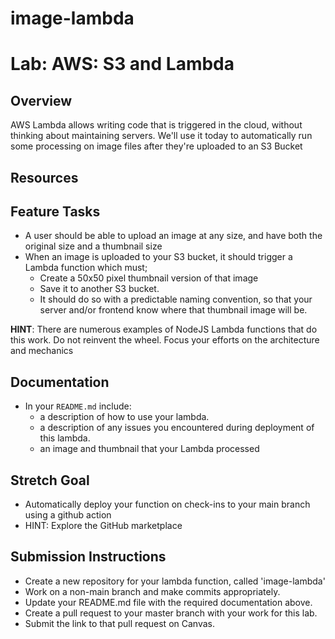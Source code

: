 # image-lambda

# Lab: AWS: S3 and Lambda

## Overview
AWS Lambda allows writing code that is triggered in the cloud, without thinking about maintaining servers. We'll use it today to automatically run some processing on image files after they're uploaded to an S3 Bucket

## Resources

## Feature Tasks

- A user should be able to upload an image at any size, and have both the original size and a thumbnail size
- When an image is uploaded to your S3 bucket, it should trigger a Lambda function which must;
  - Create a 50x50 pixel thumbnail version of that image
  - Save it to another S3 bucket.
  - It should do so with a predictable naming convention, so that your server and/or frontend know where that thumbnail image will be.

**HINT**: There are numerous examples of NodeJS Lambda functions that do this work. Do not reinvent the wheel. Focus your efforts on the architecture and mechanics

## Documentation

- In your `README.md` include:
  - a description of how to use your lambda.
  - a description of any issues you encountered during deployment of this lambda.
  - an image and thumbnail that your Lambda processed

## Stretch Goal

- Automatically deploy your function on check-ins to your main branch using a github action
- HINT: Explore the GitHub marketplace

## Submission Instructions

- Create a new repository for your lambda function, called 'image-lambda'
- Work on a non-main branch and make commits appropriately.
- Update your README.md file with the required documentation above.
- Create a pull request to your master branch with your work for this lab.
- Submit the link to that pull request on Canvas.

